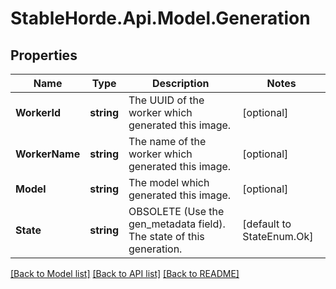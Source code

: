 # StableHorde.Api.Model.Generation

## Properties

Name | Type | Description | Notes
------------ | ------------- | ------------- | -------------
**WorkerId** | **string** | The UUID of the worker which generated this image. | [optional] 
**WorkerName** | **string** | The name of the worker which generated this image. | [optional] 
**Model** | **string** | The model which generated this image. | [optional] 
**State** | **string** | OBSOLETE (Use the gen_metadata field). The state of this generation. | [default to StateEnum.Ok]

[[Back to Model list]](../README.md#documentation-for-models) [[Back to API list]](../README.md#documentation-for-api-endpoints) [[Back to README]](../README.md)

